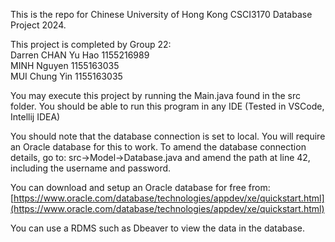 This is the repo for Chinese University of Hong Kong CSCI3170 Database Project 2024.

This project is completed by Group 22:  
Darren CHAN Yu Hao 1155216989  
MINH Nguyen 1155163035  
MUI Chung Yin 1155163035  

You may execute this project by running the Main.java found in the src folder.
You should be able to run this program in any IDE (Tested in VSCode, Intellij IDEA)

You should note that the database connection is set to local. You will require an Oracle database for this to work.
To amend the database connection details, go to:
src->Model->Database.java and amend the path at line 42, including the username and password.

You can download and setup an Oracle database for free from:
[https://www.oracle.com/database/technologies/appdev/xe/quickstart.html](https://www.oracle.com/database/technologies/appdev/xe/quickstart.html)

You can use a RDMS such as Dbeaver to view the data in the database.
